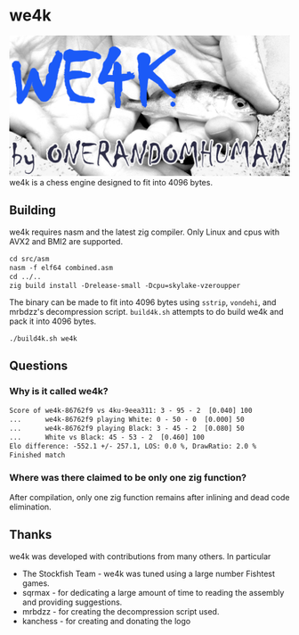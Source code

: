 # we4k
![logo](logo.png)
we4k is a chess engine designed to fit into 4096 bytes.

## Building
we4k requires nasm and the latest zig compiler. Only Linux and cpus with AVX2 and BMI2 are supported.
```
cd src/asm
nasm -f elf64 combined.asm
cd ../..
zig build install -Drelease-small -Dcpu=skylake-vzeroupper
```

The binary can be made to fit into 4096 bytes using `sstrip`, `vondehi`, and mrbdzz's decompression script.
`build4k.sh` attempts to do build we4k and pack it into 4096 bytes.
```
./build4k.sh we4k
```

## Questions
### Why is it called we4k?
```
Score of we4k-86762f9 vs 4ku-9eea311: 3 - 95 - 2  [0.040] 100
...      we4k-86762f9 playing White: 0 - 50 - 0  [0.000] 50
...      we4k-86762f9 playing Black: 3 - 45 - 2  [0.080] 50
...      White vs Black: 45 - 53 - 2  [0.460] 100
Elo difference: -552.1 +/- 257.1, LOS: 0.0 %, DrawRatio: 2.0 %
Finished match
```

### Where was there claimed to be only one zig function?
After compilation, only one zig function remains after inlining and dead code elimination.

## Thanks
we4k was developed with contributions from many others. In particular
* The Stockfish Team - we4k was tuned using a large number Fishtest games.
* sqrmax - for dedicating a large amount of time to reading the assembly and providing suggestions.
* mrbdzz - for creating the decompression script used.
* kanchess - for creating and donating the logo